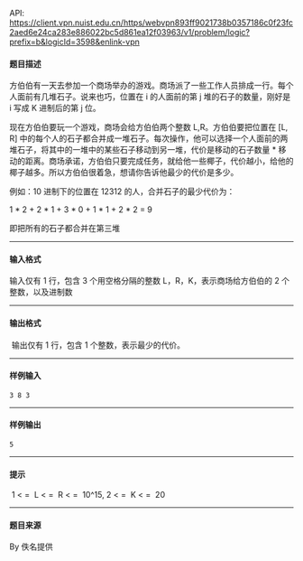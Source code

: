 API: https://client.vpn.nuist.edu.cn/https/webvpn893ff9021738b0357186c0f23fc2aed6e24ca283e886022bc5d861ea12f03963/v1/problem/logic?prefix=b&logicId=3598&enlink-vpn

#### 题目描述

方伯伯有一天去参加一个商场举办的游戏。商场派了一些工作人员排成一行。每个人面前有几堆石子。说来也巧，位置在 i 的人面前的第 j 堆的石子的数量，刚好是 i 写成 K 进制后的第 j 位。

现在方伯伯要玩一个游戏，商场会给方伯伯两个整数 L,R。方伯伯要把位置在 \[L, R\] 中的每个人的石子都合并成一堆石子。每次操作，他可以选择一个人面前的两堆石子，将其中的一堆中的某些石子移动到另一堆，代价是移动的石子数量 \* 移动的距离。商场承诺，方伯伯只要完成任务，就给他一些椰子，代价越小，给他的椰子越多。所以方伯伯很着急，想请你告诉他最少的代价是多少。

例如：10 进制下的位置在 12312 的人，合并石子的最少代价为：

1 \* 2 + 2 \* 1 + 3 \* 0 + 1 \* 1 + 2 \* 2 = 9

即把所有的石子都合并在第三堆

---

#### 输入格式

输入仅有 1 行，包含 3 个用空格分隔的整数 L，R，K，表示商场给方伯伯的 2 个整数，以及进制数

---

#### 输出格式

 输出仅有 1 行，包含 1 个整数，表示最少的代价。

---

#### 样例输入
```
3 8 3
```

---

#### 样例输出
```
5
```

---

#### 提示

 1 < =  L < =  R < =  10^15, 2 < =  K < =  20

---

#### 题目来源

By 佚名提供